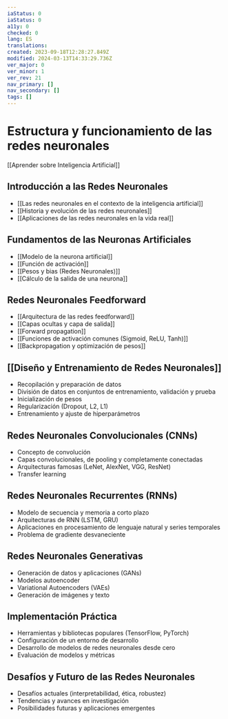 ```yaml
---
iaStatus: 0
iaStatus: 0
a11y: 0
checked: 0
lang: ES
translations: 
created: 2023-09-18T12:28:27.849Z
modified: 2024-03-13T14:33:29.736Z
ver_major: 0
ver_minor: 1
ver_rev: 21
nav_primary: []
nav_secondary: []
tags: []
---
```

# Estructura y funcionamiento de las  redes neuronales

[[Aprender sobre Inteligencia Artificial]]

## Introducción a las Redes Neuronales

* [[Las redes neuronales en el contexto de la inteligencia artificial]]
* [[Historia y evolución de las redes neuronales]]
* [[Aplicaciones de las redes neuronales en la vida real]]

## Fundamentos de las Neuronas Artificiales

* [[Modelo de la neurona artificial]]
* [[Función de activación]]
* [[Pesos y bias (Redes Neuronales)]]
* [[Cálculo de la salida de una neurona]]

## Redes Neuronales Feedforward

* [[Arquitectura de las redes feedforward]]
* [[Capas ocultas y capa de salida]]
* [[Forward propagation]]
* [[Funciones de activación comunes (Sigmoid, ReLU, Tanh)]]
* [[Backpropagation y optimización de pesos]]

## [[Diseño y Entrenamiento de Redes Neuronales]]

* Recopilación y preparación de datos
* División de datos en conjuntos de entrenamiento, validación y prueba
* Inicialización de pesos
* Regularización (Dropout, L2, L1)
* Entrenamiento y ajuste de hiperparámetros

## Redes Neuronales Convolucionales (CNNs)

* Concepto de convolución
* Capas convolucionales, de pooling y completamente conectadas
* Arquitecturas famosas (LeNet, AlexNet, VGG, ResNet)
* Transfer learning

## Redes Neuronales Recurrentes (RNNs)

* Modelo de secuencia y memoria a corto plazo
* Arquitecturas de RNN (LSTM, GRU)
* Aplicaciones en procesamiento de lenguaje natural y series temporales
* Problema de gradiente desvaneciente

## Redes Neuronales Generativas

* Generación de datos y aplicaciones (GANs)
* Modelos autoencoder
* Variational Autoencoders (VAEs)
* Generación de imágenes y texto

## Implementación Práctica

* Herramientas y bibliotecas populares (TensorFlow, PyTorch)
* Configuración de un entorno de desarrollo
* Desarrollo de modelos de redes neuronales desde cero
* Evaluación de modelos y métricas

## Desafíos y Futuro de las Redes Neuronales

* Desafíos actuales (interpretabilidad, ética, robustez)
* Tendencias y avances en investigación
* Posibilidades futuras y aplicaciones emergentes

